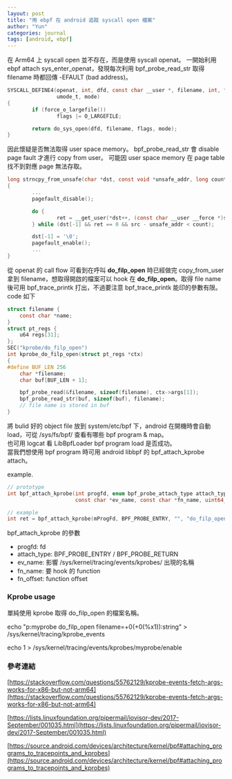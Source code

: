 ```yaml
---
layout: post
title: "用 ebpf 在 android 追蹤 syscall open 檔案"
author: "Yun"
categories: journal
tags: [android, ebpf]
---
```



在 Arm64 上 syscall open 並不存在，而是使用 syscall openat。
一開始利用 ebpf attach sys_enter_openat，發現每次利用 bpf_probe_read_str 取得 filename 時都回傳 -EFAULT (bad address)。
```C
SYSCALL_DEFINE4(openat, int, dfd, const char __user *, filename, int, flags,                                                                          
                umode_t, mode)
{
        if (force_o_largefile())
                flags |= O_LARGEFILE;

        return do_sys_open(dfd, filename, flags, mode);
}
```

因此懷疑是否無法取得 user space memory。
bpf_probe_read_str 會 disable page fault 才進行 copy from user。 可能因 user space memory 在 page table 找不到對應 page 無法存取。
```C
long strncpy_from_unsafe(char *dst, const void *unsafe_addr, long count)
{	
		...
        pagefault_disable();

        do {
                ret = __get_user(*dst++, (const char __user __force *)src++);
        } while (dst[-1] && ret == 0 && src - unsafe_addr < count);

        dst[-1] = '\0';
        pagefault_enable();
		...
}     
```

從 openat 的 call flow 可看到在呼叫 **do_filp_open** 時已經做完 copy_from_user 拿到 filename，想取得開啟的檔案可以 hook 在 **do_filp_open**。取得 file name 後可用 bpf_trace_printk 打出，不過要注意 bpf_trace_printk 能印的參數有限。 code 如下
```c
struct filename {
	const char *name;
}
struct pt_regs {
	u64 regs[31];
};
SEC("kprobe/do_filp_open")
int kprobe_do_filp_open(struct pt_regs *ctx)
{
#define BUF_LEN 256
	char *filename;
	char buf[BUF_LEN + 1];

	bpf_probe_read(&filename, sizeof(filename), ctx->args[1]);
	bpf_probe_read_str(buf, sizeof(buf), filename);
	// file name is stored in buf
}
```

將 bulid 好的 object file 放到 system/etc/bpf 下，android 在開機時會自動 load，可從 /sys/fs/bpf/ 查看有哪些 bpf program & map。  
也可用 logcat 看 LibBpfLoader bpf program load 是否成功。  
當我們想使用 bpf program 時可用 android libbpf 的 bpf_attach_kprobe attach。

example.

```c
// prototype
int bpf_attach_kprobe(int progfd, enum bpf_probe_attach_type attach_type,
                      const char *ev_name, const char *fn_name, uint64_t fn_offset)

// example
int ret = bpf_attach_kprobe(mProgFd, BPF_PROBE_ENTRY, "", "do_filp_open", 0);
```
bpf_attach_kprobe 的參數
* progfd: fd
* attach_type: BPF_PROBE_ENTRY / BPF_PROBE_RETURN
* ev_name: 影響 /sys/kernel/tracing/events/kprobes/ 出現的名稱
* fn_name: 要 hook 的 function
* fn_offset: function offset

### Kprobe usage

單純使用 kprobe 取得 do_filp_open 的檔案名稱。

echo "p:myprobe do_filp_open filename=+0(+0(%x1)):string" > /sys/kernel/tracing/kprobe_events

echo 1 > /sys/kernel/tracing/events/kprobes/myprobe/enable

### 參考連結

[https://stackoverflow.com/questions/55762129/kprobe-events-fetch-args-works-for-x86-but-not-arm64](https://stackoverflow.com/questions/55762129/kprobe-events-fetch-args-works-for-x86-but-not-arm64)

[https://lists.linuxfoundation.org/pipermail/iovisor-dev/2017-September/001035.html](https://lists.linuxfoundation.org/pipermail/iovisor-dev/2017-September/001035.html)

[https://source.android.com/devices/architecture/kernel/bpf#attaching_programs_to_tracepoints_and_kprobes](https://source.android.com/devices/architecture/kernel/bpf#attaching_programs_to_tracepoints_and_kprobes)